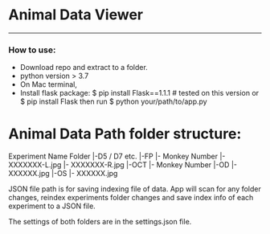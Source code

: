 # Animal Data Viewer
_____________________________________________________________________
### How to use:
* Download repo and extract to a folder. 
* python version > 3.7
* On Mac terminal,
* Install flask package:
$ pip install Flask==1.1.1 # tested on this version 
or 
$ pip install Flask
then run 
$ python your/path/to/app.py 

# Animal Data Path folder structure:
Experiment Name Folder
|-D5 / D7 etc.
  |-FP
    |- Monkey Number
       |- XXXXXXX-L.jpg
       |- XXXXXXX-R.jpg
  |-OCT
    |- Monkey Number
       |-OD 
         |- XXXXXX.jpg
       |-OS
         |- XXXXXX.jpg

JSON file path is for saving indexing file of data. 
App will scan for any folder changes, reindex experiments folder changes and save index info of each experiment to a JSON file.

The settings of both folders are in the settings.json file. 

